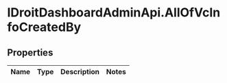 # IDroitDashboardAdminApi.AllOfVcInfoCreatedBy

## Properties
Name | Type | Description | Notes
------------ | ------------- | ------------- | -------------
